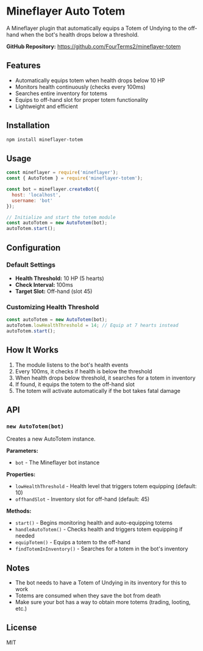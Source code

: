 # Mineflayer Auto Totem

A Mineflayer plugin that automatically equips a Totem of Undying to the off-hand when the bot's health drops below a threshold.

**GitHub Repository:** https://github.com/FourTerms2/mineflayer-totem

## Features

- Automatically equips totem when health drops below 10 HP
- Monitors health continuously (checks every 100ms)
- Searches entire inventory for totems
- Equips to off-hand slot for proper totem functionality
- Lightweight and efficient

## Installation

```bash
npm install mineflayer-totem
```

## Usage

```javascript
const mineflayer = require('mineflayer');
const { AutoTotem } = require('mineflayer-totem');

const bot = mineflayer.createBot({
  host: 'localhost',
  username: 'bot'
});

// Initialize and start the totem module
const autoTotem = new AutoTotem(bot);
autoTotem.start();
```

## Configuration

### Default Settings

- **Health Threshold:** 10 HP (5 hearts)
- **Check Interval:** 100ms
- **Target Slot:** Off-hand (slot 45)

### Customizing Health Threshold

```javascript
const autoTotem = new AutoTotem(bot);
autoTotem.lowHealthThreshold = 14; // Equip at 7 hearts instead
autoTotem.start();
```

## How It Works

1. The module listens to the bot's health events
2. Every 100ms, it checks if health is below the threshold
3. When health drops below threshold, it searches for a totem in inventory
4. If found, it equips the totem to the off-hand slot
5. The totem will activate automatically if the bot takes fatal damage

## API

### `new AutoTotem(bot)`

Creates a new AutoTotem instance.

**Parameters:**
- `bot` - The Mineflayer bot instance

**Properties:**
- `lowHealthThreshold` - Health level that triggers totem equipping (default: 10)
- `offhandSlot` - Inventory slot for off-hand (default: 45)

**Methods:**
- `start()` - Begins monitoring health and auto-equipping totems
- `handleAutoTotem()` - Checks health and triggers totem equipping if needed
- `equipTotem()` - Equips a totem to the off-hand
- `findTotemInInventory()` - Searches for a totem in the bot's inventory

## Notes

- The bot needs to have a Totem of Undying in its inventory for this to work
- Totems are consumed when they save the bot from death
- Make sure your bot has a way to obtain more totems (trading, looting, etc.)

## License

MIT
